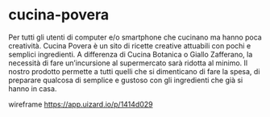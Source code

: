 # cucina-povera


Per tutti gli utenti di computer e/o smartphone che cucinano ma hanno poca creatività. Cucina Povera è un sito di ricette creative attuabili con pochi e semplici ingredienti.
A differenza di Cucina Botanica o Giallo Zafferano, la necessità di fare un’incursione al supermercato sarà ridotta al minimo.
Il nostro prodotto permette a tutti quelli che si dimenticano di fare la spesa, di preparare qualcosa di semplice e gustoso con gli ingredienti che già si hanno in casa.

wireframe
https://app.uizard.io/p/1414d029
